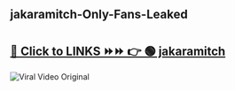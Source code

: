 
 ## jakaramitch-Only-Fans-Leaked

# <h2><a href="https://clipsfans.com/jakaramitch&ref=git">🔗 Click to LINKS ⏩⏩ 👉 🟢 jakaramitch </a></h2>

<a href="https://clipsfans.com/jakaramitch&ref=git" rel="nofollow" data-target="animated-image.originalLink"><img src="https://i.ibb.co.com/xMMVF88/686577567.gif" alt="Viral Video Original" style="max-width: 100%; display: inline-block;" data-target="animated-image.originalImage"></a>
